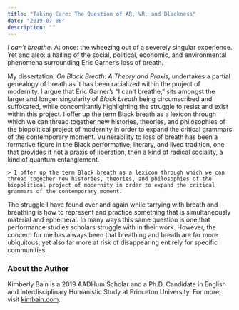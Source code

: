 ```yaml
---
title: "Taking Care: The Question of AR, VR, and Blackness"
date: "2019-07-08"
description: ""
---
```


_I can’t breathe_. At once: the wheezing out of a severely singular experience. Yet and also: a hailing of the social, political, economic, and environmental phenomena surrounding Eric Garner’s loss of breath.

My dissertation, _On Black Breath: A Theory and Praxis_, undertakes a partial genealogy of breath as it has been racialized within the project of modernity. I argue that Eric Garner’s “I can’t breathe,” sits amongst the larger and longer singularity of _Black breath_ being circumscribed and suffocated, while concomitantly highlighting the struggle to resist and exist within this project. I offer up the term Black breath as a lexicon through which we can thread together new histories, theories, and philosophies of the biopolitical project of modernity in order to expand the critical grammars of the contemporary moment. Vulnerability to loss of breath has been a formative figure in the Black performative, literary, and lived tradition, one that provides if not a praxis of liberation, then a kind of radical sociality, a kind of quantum entanglement.

    > I offer up the term Black breath as a lexicon through which we can thread together new histories, theories, and philosophies of the biopolitical project of modernity in order to expand the critical grammars of the contemporary moment.

The struggle I have found over and again while tarrying with breath and breathing is how to represent and practice something that is simultaneously material and ephemeral. In many ways this same question is one that performance studies scholars struggle with in their work. However, the concern for me has always been that breathing and breath are far more ubiquitous, yet also far more at risk of disappearing entirely for specific communities.

### About the Author

Kimberly Bain is a 2019 AADHum Scholar and a Ph.D. Candidate in English and Interdisciplinary Humanistic Study at Princeton University. For more, visit [kimbain.com](kimbain.com).
